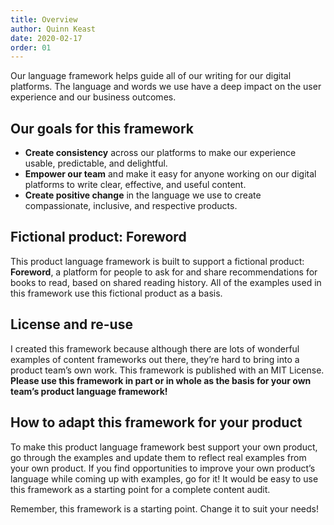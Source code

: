 ```yaml
---
title: Overview
author: Quinn Keast
date: 2020-02-17
order: 01
---
```


Our language framework helps guide all of our writing for our digital platforms. The language and words we use have a deep impact on the user experience and our business outcomes.

## Our goals for this framework

- **Create consistency** across our platforms to make our experience usable, predictable, and delightful.
- **Empower our team** and make it easy for anyone working on our digital platforms to write clear, effective, and useful content.
- **Create positive change** in the language we use to create compassionate, inclusive, and respective products.

## Fictional product: Foreword

This product language framework is built to support a fictional product: **Foreword**, a platform for people to ask for and share recommendations for books to read, based on shared reading history. All of the examples used in this framework use this fictional product as a basis.

## License and re-use

I created this framework because although there are lots of wonderful examples of content frameworks out there, they’re hard to bring into a product team’s own work. This framework is published with an MIT License. **Please use this framework in part or in whole as the basis for your own team’s product language framework!**

## How to adapt this framework for your product

To make this product language framework best support your own product, go through the examples and update them to reflect real examples from your own product. If you find opportunities to improve your own product’s language while coming up with examples, go for it! It would be easy to use this framework as a starting point for a complete content audit.

Remember, this framework is a starting point. Change it to suit your needs!
